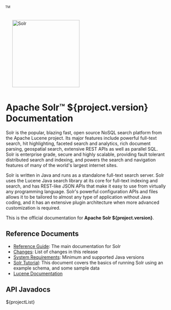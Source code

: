 <div>
  <a href="https://solr.apache.org/">
    <img src="solr.svg" style="width:210px; margin:22px 0px 7px 20px; border:none;" title="Apache Solr Logo" alt="Solr" />
  </a>
  <div style="z-index:100;position:absolute;top:25px;left:226px">
    <span style="font-size: x-small">TM</span>
  </div>
</div>

# Apache Solr™ ${project.version} Documentation

Solr is the popular, blazing fast, open source NoSQL search platform from the Apache Lucene project. Its major 
features include powerful full-text search, hit highlighting, faceted search and analytics, rich document 
parsing, geospatial search, extensive REST APIs as well as parallel SQL. Solr is enterprise grade, secure and 
highly scalable, providing fault tolerant distributed search and indexing, and powers the search and navigation 
features of many of the world's largest internet sites.

Solr is written in Java and runs as a standalone full-text search server. Solr uses the Lucene Java search 
library at its core for full-text indexing and search, and has REST-like JSON APIs that make it easy to use 
from virtually any programming language. Solr's powerful configuration APIs and files allows it to be tailored 
to almost any type of application without Java coding, and it has an extensive plugin architecture when more 
advanced customization is required.

This is the official documentation for **Apache Solr ${project.version}**.

## Reference Documents

* [Reference Guide](${project.solrRefguideUrl}/): The main documentation for Solr
* [Changes](changes/Changes.html): List of changes in this release
* [System Requirements](SYSTEM_REQUIREMENTS.html): Minimum and supported Java versions
* [Solr Tutorial](${project.solrRefguideUrl}/getting-started/solr-tutorial.html):
  This document covers the basics of running Solr using an example schema, and some sample data
* [Lucene Documentation](${project.luceneDocUrl}/index.html)
  
## API Javadocs

${projectList}
